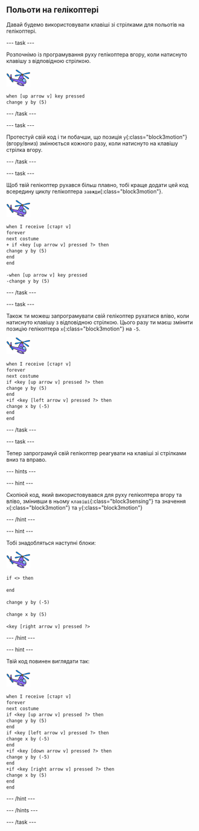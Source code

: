 ## Польоти на гелікоптері

Давай будемо використовувати клавіші зі стрілками для польотів на гелікоптері.

--- task ---

Розпочнімо із програмування руху гелікоптера вгору, коли натиснуто клавішу з відповідною стрілкою.

![спрайт гелікоптера](images/helicopter-sprite.png)

```blocks3
when [up arrow v] key pressed
change y by (5)
```

--- /task ---

--- task ---

Протестуй свій код і ти побачши, що позиція `y`{:class="block3motion"} (вгору/вниз) змінюється кожного разу, коли натиснуто на клавішу стрілка вгору.

--- /task ---

--- task ---

Щоб твій гелікоптер рухався більш плавно, тобі краще додати цей код всередину циклу гелікоптера `завжди`{:class="block3motion"}.

![спрайт гелікоптера](images/helicopter-sprite.png)

```blocks3
when I receive [старт v]
forever
next costume
+ if <key [up arrow v] pressed ?> then
change y by (5)
end
end

-when [up arrow v] key pressed
-change y by (5)
```

--- /task ---

--- task ---

Також ти можеш запрограмувати свій гелікоптер рухатися вліво, коли натиснуто клавішу з відповідною стрілкою. Цього разу ти маєш змінити позицію гелікоптера `x`{:class="block3motion"} на `-5`.

![спрайт гелікоптера](images/helicopter-sprite.png)

```blocks3
when I receive [старт v]
forever
next costume
if <key [up arrow v] pressed ?> then
change y by (5)
end
+if <key [left arrow v] pressed ?> then
change x by (-5)
end
end
```

--- /task ---

--- task ---

Тепер запрограмуй свій гелікоптер реагувати на клавіші зі стрілками вниз та вправо.

--- hints ---


--- hint ---

Скопіюй код, який використовувався для руху гелікоптера вгору та вліво, змінивши в ньому `клавіші`{:class="block3sensing"} та значення `x`{:class="block3motion"} та `y`{:class="block3motion"}

--- /hint ---

--- hint ---

Тобі знадобляться наступні блоки:

![спрайт гелікоптера](images/helicopter-sprite.png)

```blocks3
if <> then

end

change y by (-5)

change x by (5)

<key [right arrow v] pressed ?>
```

--- /hint ---

--- hint ---

Твій код повинен виглядати так:

![спрайт гелікоптера](images/helicopter-sprite.png)

```blocks3
when I receive [старт v]
forever
next costume
if <key [up arrow v] pressed ?> then
change y by (5)
end
if <key [left arrow v] pressed ?> then
change x by (-5)
end
+if <key [down arrow v] pressed ?> then
change y by (-5)
end
+if <key [right arrow v] pressed ?> then
change x by (5)
end
end
```

--- /hint ---

--- /hints ---

--- /task ---
